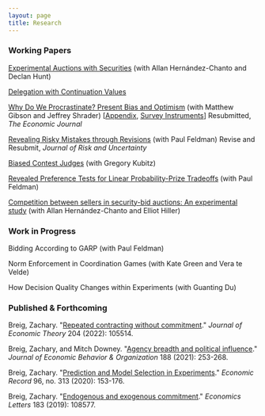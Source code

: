 ```yaml
---
layout: page
title: Research
---
```





### Working Papers


[Experimental Auctions with Securities](https://zacharybreig.com/papers/EAS.pdf) (with Allan Hern&aacute;ndez-Chanto and Declan Hunt)

[Delegation with Continuation Values](https://zacharybreig.com/papers/DCV.pdf)

[Why Do We Procrastinate? Present Bias and Optimism](https://zacharybreig.com/papers/PBO.pdf) (with Matthew Gibson and Jeffrey Shrader) [[Appendix](https://zacharybreig.com/papers/PBO_appendix.pdf), [Survey Instruments](https://zacharybreig.com/papers/PBO_instrument_appendix.pdf)] Resubmitted, _The Economic Journal_

[Revealing Risky Mistakes through Revisions](https://zacharybreig.com/papers/RMR.pdf) (with Paul Feldman) Revise and Resubmit, _Journal of Risk and Uncertainty_

[Biased Contest Judges](https://zacharybreig.com/papers/BCJ.pdf) (with Gregory Kubitz)

[Revealed Preference Tests for Linear Probability-Prize Tradeoffs](https://zacharybreig.com/papers/LPPT.pdf) (with Paul Feldman)

[Competition between sellers in security-bid auctions: An experimental study](https://zacharybreig.com/papers/EASCS.pdf) (with Allan Hern&aacute;ndez-Chanto and Elliot Hiller) 

### Work in Progress

Bidding According to GARP (with Paul Feldman)

Norm Enforcement in Coordination Games (with Kate Green and Vera te Velde)

How Decision Quality Changes within Experiments (with Guanting Du)

### Published & Forthcoming

Breig, Zachary. "[Repeated contracting without commitment](https://zacharybreig.com/papers/RCwC.pdf)." _Journal of Economic Theory_ 204 (2022): 105514.

Breig, Zachary, and Mitch Downey. "[Agency breadth and political influence](https://zacharybreig.com/papers/ABPI.pdf)." _Journal of Economic Behavior & Organization_ 188 (2021): 253-268.

Breig, Zachary. "[Prediction and Model Selection in Experiments](https://zacharybreig.com/papers/PMSE.pdf)." _Economic Record_ 96, no. 313 (2020): 153-176.

Breig, Zachary. "[Endogenous and exogenous commitment](https://zacharybreig.com/papers/EEC.pdf)." _Economics Letters_ 183 (2019): 108577.
